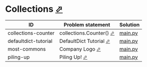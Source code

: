 # Collections [⬀](https://www.hackerrank.com/domains/python/py-collections)


| ID                   | Problem statement                                                                    | Solution                                |
|----------------------|--------------------------------------------------------------------------------------|-----------------------------------------|
| collections-counter  | collections.Counter() [⬀](https://www.hackerrank.com/challenges/collections-counter) | [main.py](collections-counter/main.py)  |
| defaultdict-tutorial | DefaultDict Tutorial [⬀](https://www.hackerrank.com/challenges/defaultdict-tutorial) | [main.py](defaultdict-tutorial/main.py) |
| most-commons         | Company Logo [⬀](https://www.hackerrank.com/challenges/most-commons)                 | [main.py](most-commons/main.py)         |
| piling-up            | Piling Up! [⬀](https://www.hackerrank.com/challenges/piling-up)                      | [main.py](piling-up/main.py)            |

